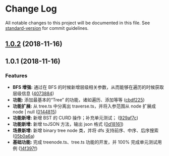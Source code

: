# Change Log

All notable changes to this project will be documented in this file. See [standard-version](https://github.com/conventional-changelog/standard-version) for commit guidelines.

<a name="1.0.2"></a>
## [1.0.2](https://github.com/boycgit/ss-tree/compare/v1.0.1...v1.0.2) (2018-11-16)



<a name="1.0.1"></a>
## 1.0.1 (2018-11-16)


### Features

* **BFS 增强:** 通过在 BFS 的时候新增层级相关参数，从而能够在遍历的时候获取层级信息 ([4073884](https://github.com/boycgit/ss-tree/commit/4073884))
* **功能:** 添加最基本的“Tree” 的功能，诸如遍历、添加等等 ([cbdf225](https://github.com/boycgit/ss-tree/commit/cbdf225))
* **功能扩展:** 从 tree.ts 中分离出 traverse.ts，并将入参范围从 node 扩展成 node | null ([0144815](https://github.com/boycgit/ss-tree/commit/0144815))
* **功能新增:** 新增 BST 的 CURD 操作；补充单元测试； ([929af7c](https://github.com/boycgit/ss-tree/commit/929af7c))
* **功能新增:** 新增 toJSON 方法，输出 json 格式 ([0d18161](https://github.com/boycgit/ss-tree/commit/0d18161))
* **场景新增:** 新增 binary tree node 类，并将 dfs 支持前序、中序、后序搜索 ([05b0a6a](https://github.com/boycgit/ss-tree/commit/05b0a6a))
* **基础功能:** 完成 treenode.ts、tree.ts 功能的开发，并 100% 完成单元测试用例 ([14f397f](https://github.com/boycgit/ss-tree/commit/14f397f))
